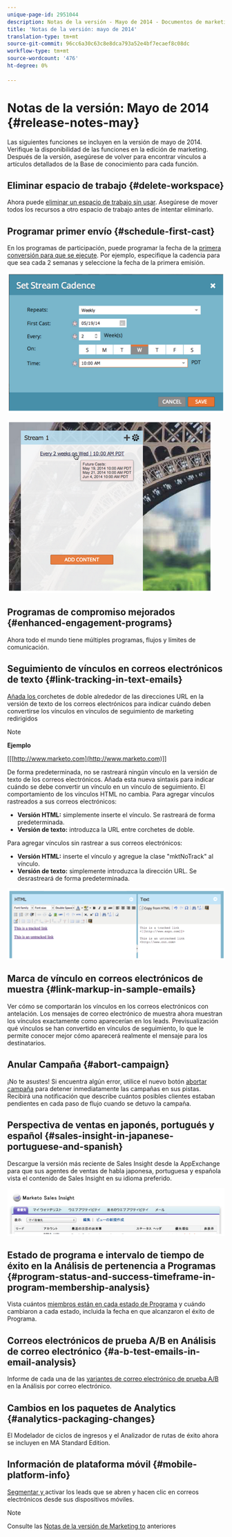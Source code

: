 ```yaml
---
unique-page-id: 2951044
description: Notas de la versión - Mayo de 2014 - Documentos de marketing - Documentación del producto
title: 'Notas de la versión: mayo de 2014'
translation-type: tm+mt
source-git-commit: 96cc6a30c63c8e8dca793a52e4bf7ecaef8c08dc
workflow-type: tm+mt
source-wordcount: '476'
ht-degree: 0%

---
```



# Notas de la versión: Mayo de 2014 {#release-notes-may}

Las siguientes funciones se incluyen en la versión de mayo de 2014. Verifique la disponibilidad de las funciones en la edición de marketing. Después de la versión, asegúrese de volver para encontrar vínculos a artículos detallados de la Base de conocimiento para cada función.

## Eliminar espacio de trabajo {#delete-workspace}

Ahora puede [eliminar un espacio de trabajo sin usar](../../product-docs/administration/workspaces-and-person-partitions/delete-a-workspace.md). Asegúrese de mover todos los recursos a otro espacio de trabajo antes de intentar eliminarlo.

## Programar primer envío {#schedule-first-cast}

En los programas de participación, puede programar la fecha de la [primera conversión para que se ejecute](../../product-docs/email-marketing/drip-nurturing/engagement-program-streams/set-stream-cadence.md). Por ejemplo, especifique la cadencia para que sea cada 2 semanas y seleccione la fecha de la primera emisión.

![](assets/image2014-9-22-11-3a57-3a36.png)

![](assets/image2014-9-22-11-3a57-3a54.png)

## Programas de compromiso mejorados {#enhanced-engagement-programs}

Ahora todo el mundo tiene múltiples programas, flujos y límites de comunicación.

## Seguimiento de vínculos en correos electrónicos de texto {#link-tracking-in-text-emails}

[Añada los ](../../product-docs/email-marketing/general/functions-in-the-editor/add-tracked-links-to-a-text-email.md) corchetes de doble alrededor de las direcciones URL en la versión de texto de los correos electrónicos para indicar cuándo deben convertirse los vínculos en vínculos de seguimiento de marketing redirigidos

>[!NOTE]
>
>**Ejemplo**
>
>[[[http://www.marketo.com](http://www.marketo.com)]]

De forma predeterminada, no se rastreará ningún vínculo en la versión de texto de los correos electrónicos. Añada esta nueva sintaxis para indicar cuándo se debe convertir un vínculo en un vínculo de seguimiento. El comportamiento de los vínculos HTML no cambia.  Para agregar vínculos rastreados a sus correos electrónicos:

* **Versión HTML:** simplemente inserte el vínculo. Se rastreará de forma predeterminada.
* **Versión de texto:** introduzca la URL entre corchetes de doble.

Para agregar vínculos sin rastrear a sus correos electrónicos:

* **Versión HTML:** inserte el vínculo y agregue la clase &quot;mktNoTrack&quot; al vínculo.
* **Versión de texto:** simplemente introduzca la dirección URL. Se desrastreará de forma predeterminada.

![](assets/image2014-9-22-12-3a1-3a34.png)

## Marca de vínculo en correos electrónicos de muestra {#link-markup-in-sample-emails}

Ver cómo se comportarán los vínculos en los correos electrónicos con antelación. Los mensajes de correo electrónico de muestra ahora muestran los vínculos exactamente como aparecerían en los leads. Previsualización qué vínculos se han convertido en vínculos de seguimiento, lo que le permite conocer mejor cómo aparecerá realmente el mensaje para los destinatarios.

## Anular Campaña {#abort-campaign}

¡No te asustes! Si encuentra algún error, utilice el nuevo botón [abortar campaña](../../product-docs/core-marketo-concepts/smart-campaigns/using-smart-campaigns/abort-a-smart-campaign.md) para detener inmediatamente las campañas en sus pistas. Recibirá una notificación que describe cuántos posibles clientes estaban pendientes en cada paso de flujo cuando se detuvo la campaña.

## Perspectiva de ventas en japonés, portugués y español {#sales-insight-in-japanese-portuguese-and-spanish}

Descargue la versión más reciente de Sales Insight desde la AppExchange para que sus agentes de ventas de habla japonesa, portuguesa y española vista el contenido de Sales Insight en su idioma preferido.

![](assets/image2014-9-22-12-3a2-3a12.png)

## Estado de programa e intervalo de tiempo de éxito en la Análisis de pertenencia a Programas {#program-status-and-success-timeframe-in-program-membership-analysis}

Vista cuántos [miembros están en cada estado de Programa](../../product-docs/reporting/revenue-cycle-analytics/program-analytics/build-a-program-membership-analysis-report-that-lists-leads.md) y cuándo cambiaron a cada estado, incluida la fecha en que alcanzaron el éxito de Programa.

## Correos electrónicos de prueba A/B en Análisis de correo electrónico {#a-b-test-emails-in-email-analysis}

Informe de cada una de las [variantes de correo electrónico de prueba A/B](../../product-docs/reporting/revenue-cycle-analytics/email-analysis/build-an-email-analysis-report-that-shows-program-information.md) en la Análisis por correo electrónico.

## Cambios en los paquetes de Analytics {#analytics-packaging-changes}

El Modelador de ciclos de ingresos y el Analizador de rutas de éxito ahora se incluyen en MA Standard Edition.

## Información de plataforma móvil {#mobile-platform-info}

[Segmentar y ](../../product-docs/reporting/basic-reporting/report-activity/build-a-people-performance-report-with-mobile-platform-columns.md) activar los leads que se abren y hacen clic en correos electrónicos desde sus dispositivos móviles.

>[!NOTE]
>
>Consulte las [Notas de la versión de Marketing to](http://docs.marketo.com/display/docs/release+notes) anteriores

